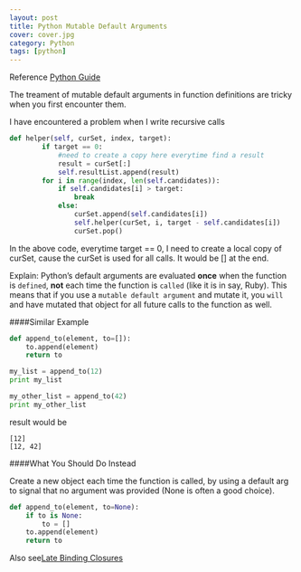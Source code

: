 ```yaml
---
layout: post
title: Python Mutable Default Arguments
cover: cover.jpg
category: Python
tags: [python]
---
```


Reference [Python Guide](http://docs.python-guide.org/en/latest/writing/gotchas/)

The treament of mutable default arguments in function definitions are tricky when you first encounter them.

I have encountered a problem when I write recursive calls

```python
def helper(self, curSet, index, target):                                                                                              
        if target == 0:
            #need to create a copy here everytime find a result
            result = curSet[:]
            self.resultList.append(result)
        for i in range(index, len(self.candidates)):
            if self.candidates[i] > target:
                break
            else:
                curSet.append(self.candidates[i])
                self.helper(curSet, i, target - self.candidates[i])
                curSet.pop()
```

In the above code, everytime target == 0, I need to create a local copy of
curSet, cause the curSet is used for all calls. It would be [] at the end.

Explain:
Python’s default arguments are evaluated **once** when the function is  `defined`, **not** each time the function is `called` (like it is in say, Ruby). 
This means that if you use a `mutable default argument` and mutate it, you `will` and have mutated that object for all future calls to the function as well.

####Similar Example

```python
def append_to(element, to=[]):
    to.append(element)
    return to
```

```python
my_list = append_to(12)
print my_list

my_other_list = append_to(42)
print my_other_list
```

result would be 

```
[12]
[12, 42]
```

####What You Should Do Instead

Create a new object each time the function is called, by using a default arg to signal that no argument was provided (None is often a good choice).

```python
def append_to(element, to=None):
    if to is None:
        to = []
    to.append(element)
    return to
```

Also see[Late Binding Closures](http://docs.python-guide.org/en/latest/writing/gotchas/#late-binding-closures)
